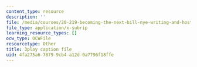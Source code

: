 ```yaml
---
content_type: resource
description: ''
file: /media/courses/20-219-becoming-the-next-bill-nye-writing-and-hosting-the-educational-show-january-iap-2015/4fa275a678799cb4a12d0a7796f18ffe_qkkI9Z9tKvo.srt
file_type: application/x-subrip
learning_resource_types: []
ocw_type: OCWFile
resourcetype: Other
title: 3play caption file
uid: 4fa275a6-7879-9cb4-a12d-0a7796f18ffe
---
```

